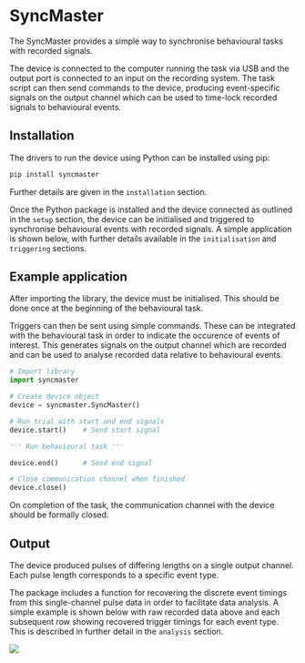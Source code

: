 SyncMaster
================

<!-- WARNING: THIS FILE WAS AUTOGENERATED! DO NOT EDIT! -->

The SyncMaster provides a simple way to synchronise behavioural tasks
with recorded signals.

The device is connected to the computer running the task via USB and the
output port is connected to an input on the recording system. The task
script can then send commands to the device, producing event-specific
signals on the output channel which can be used to time-lock recorded
signals to behavioural events.

## Installation

The drivers to run the device using Python can be installed using pip:

``` sh
pip install syncmaster
```

Further details are given in the `installation` section.

Once the Python package is installed and the device connected as
outlined in the `setup` section, the device can be initialised and
triggered to synchronise behavioural events with recorded signals. A
simple application is shown below, with further details available in the
`initialisation` and `triggering` sections.

## Example application

After importing the library, the device must be initialised. This should
be done once at the beginning of the behavioural task.

Triggers can then be sent using simple commands. These can be integrated
with the behavioural task in order to indicate the occurence of events
of interest. This generates signals on the output channel which are
recorded and can be used to analyse recorded data relative to
behavioural events.

``` python
# Import library
import syncmaster

# Create device object
device = syncmaster.SyncMaster()

# Run trial with start and end signals
device.start()    # Send start signal

''' Run behavioural task '''

device.end()      # Send end signal

# Close communication channel when finished
device.close()
```

On completion of the task, the communication channel with the device
should be formally closed.

## Output

The device produced pulses of differing lengths on a single output
channel. Each pulse length corresponds to a specific event type.

The package includes a function for recovering the discrete event
timings from this single-channel pulse data in order to facilitate data
analysis. A simple example is shown below with raw recorded data above
and each subsequent row showing recovered trigger timings for each event
type. This is described in further detail in the `analysis` section.

![](index_files/figure-commonmark/cell-3-output-1.png)
